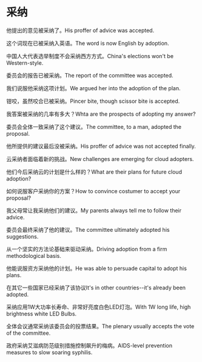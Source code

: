 # 采纳

<p><span class="chinese">他提出的意见被采纳了。</span><span class="english">His proffer of advice was accepted.</span></p>

<p><span class="chinese">这个词现在已被采纳入英语。</span><span class="english">The word is now English by adoption.</span></p>

<p><span class="chinese">中国人大代表选举制度不会采纳西方方式。</span><span class="english">China's elections won't be Western-style.</span></p>

<p><span class="chinese">委员会的报告已被采纳。</span><span class="english">The report of the committee was accepted.</span></p>

<p><span class="chinese">我们说服他采纳这项计划。</span><span class="english">We argued her into the adoption of the plan.</span></p>

<p><span class="chinese">钳咬，虽然咬合已被采纳。</span><span class="english">Pincer bite, though scissor bite is accepted.</span></p>

<p><span class="chinese">我答案被采纳的几率有多大？</span><span class="english">Whta are the prospects of adopting my answer?</span></p>

<p><span class="chinese">委员会全体一致采纳了这个建议。</span><span class="english">The committee, to a man, adopted the proposal.</span></p>

<p><span class="chinese">他所提供的建议最后没被采纳。</span><span class="english">His proffer of advice was not accepted finally.</span></p>

<p><span class="chinese">云采纳者面临着新的挑战。</span><span class="english">New challenges are emerging for cloud adopters.</span></p>

<p><span class="chinese">他们今后采纳云的计划是什么样的？</span><span class="english">What are their plans for future cloud adoption?</span></p>

<p><span class="chinese">如何说服客户采纳你的方案？</span><span class="english">How to convince costumer to accept your proposal?</span></p>

<p><span class="chinese">我父母常让我采纳他们的建议。</span><span class="english">My parents always tell me to follow their advice.</span></p>

<p><span class="chinese">委员会最终采纳了他的建议。</span><span class="english">The committee ultimately adopted his suggestions.</span></p>

<p><span class="chinese">从一个坚实的方法论基础来驱动采纳。</span><span class="english">Driving adoption from a firm methodological basis.</span></p>

<p><span class="chinese">他能说服资方采纳他的计划。</span><span class="english">He was able to persuade capital to adopt his plans.</span></p>

<p><span class="chinese">在其它一些国家已经采纳了该协议</span><span class="english">It's in other countries--it's already been adopted.</span></p>

<p><span class="chinese">采纳应用1W大功率长寿命、非常好亮度白色LED灯泡。</span><span class="english">With 1W long life, high brightness white LED Bulbs.</span></p>

<p><span class="chinese">全体会议通常采纳该委员会的投票结果。</span><span class="english">The plenary usually accepts the vote of the committee.</span></p>

<p><span class="chinese">政府采纳艾滋病防范级别措施控制飙升的梅病。</span><span class="english">AIDS-level prevention measures to slow soaring syphilis.</span></p>

